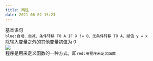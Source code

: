 ```yaml
---
title: 两性
date: 2021-06-02 15:23
---
```

基本语句   
`blue:自增、自减、条件转移 TO A IF X != 0、无条件转移 TO A、赋值 y = x`    
除输入变量之外的其他变量初值为 0  
![](./_image/2021-06-02/2021-06-02-15-37-32@2x.png)  
程序是用来定义函数的一种方式，即`red:用程序来定义函数`  
